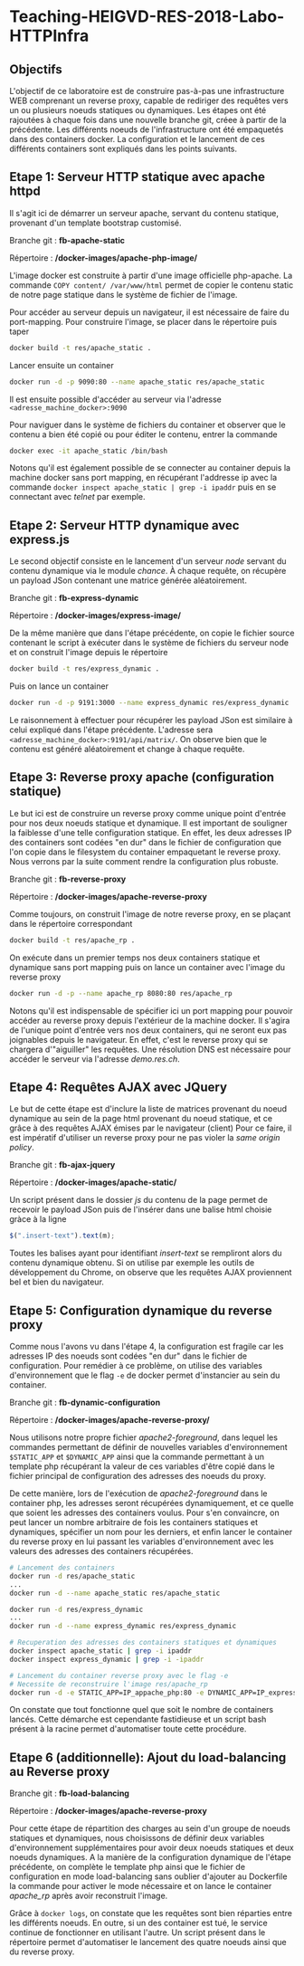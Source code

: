 # Teaching-HEIGVD-RES-2018-Labo-HTTPInfra

## Objectifs

L'objectif de ce laboratoire est de construire pas-à-pas une infrastructure WEB comprenant un reverse proxy, capable de rediriger des requêtes vers un ou plusieurs noeuds statiques ou dynamiques. Les étapes ont été rajoutées à chaque fois dans une nouvelle branche git, créee à partir de la précédente. Les différents noeuds de l'infrastructure ont été empaquetés dans des containers docker. La configuration et le lancement de ces différents containers sont expliqués dans les points suivants.

## Etape 1: Serveur HTTP statique avec apache httpd

Il s'agit ici de démarrer un serveur apache, servant du contenu statique, provenant d'un template bootstrap customisé.

Branche git : **fb-apache-static**

Répertoire : **/docker-images/apache-php-image/**

L'image docker est construite à partir d'une image officielle php-apache. La commande ```COPY content/ /var/www/html``` permet de copier le contenu static de notre page statique dans le système de fichier de l'image.

Pour accéder au serveur depuis un navigateur, il est nécessaire de faire du port-mapping. Pour construire l'image, se placer dans le répertoire puis taper

```bash
docker build -t res/apache_static .
```

Lancer ensuite un container

```bash
docker run -d -p 9090:80 --name apache_static res/apache_static
```

Il est ensuite possible d'accéder au serveur via l'adresse `<adresse_machine_docker>:9090`

Pour naviguer dans le système de fichiers du container et observer que le contenu a bien été copié ou pour éditer le contenu, entrer la commande

```bash
docker exec -it apache_static /bin/bash
```
Notons qu'il est également possible de se connecter au container depuis la machine docker sans port mapping, en récupérant l'addresse ip avec la commande `docker inspect apache_static | grep -i ipaddr` puis en se connectant avec *telnet* par exemple.

## Etape 2: Serveur HTTP dynamique avec express.js

Le second objectif consiste en le lancement d'un serveur *node* servant du contenu dynamique via le module *chance*. À chaque requête, on récupère un payload JSon contenant une matrice générée aléatoirement.

Branche git : **fb-express-dynamic**

Répertoire : **/docker-images/express-image/**

De la même manière que dans l'étape précédente, on copie le fichier source contenant le script à exécuter dans le système de fichiers du serveur node et on construit l'image depuis le répertoire

```bash
docker build -t res/express_dynamic .
```

Puis on lance un container

```bash
docker run -d -p 9191:3000 --name express_dynamic res/express_dynamic
```

Le raisonnement à effectuer pour récupérer les payload JSon est similaire à celui expliqué dans l'étape précédente. L'adresse sera `<adresse_machine_docker>:9191/api/matrix/`. On observe bien que le contenu est généré aléatoirement et change à chaque requête.

## Etape 3: Reverse proxy apache (configuration statique)

Le but ici est de construire un reverse proxy comme unique point d'entrée pour nos deux noeuds statique et dynamique. Il est important de souligner la faiblesse d'une telle configuration statique. En effet, les deux adresses IP des containers sont codées "en dur" dans le fichier de configuration que l'on copie dans le filesystem du container empaquetant le reverse proxy. Nous verrons par la suite comment rendre la configuration plus robuste.

Branche git : **fb-reverse-proxy**

Répertoire : **/docker-images/apache-reverse-proxy**

Comme toujours, on construit l'image de notre reverse proxy, en se plaçant dans le répertoire correspondant

```bash
docker build -t res/apache_rp .
```

On exécute dans un premier temps nos deux containers statique et dynamique sans port mapping puis on lance un container avec l'image du reverse proxy

```bash
docker run -d -p --name apache_rp 8080:80 res/apache_rp
```

Notons qu'il est indispensable de spécifier ici un port mapping pour pouvoir accéder au reverse proxy depuis l'extérieur de la machine docker. Il s'agira de l'unique point d'entrée vers nos deux containers, qui ne seront eux pas joignables depuis le navigateur. En effet, c'est le reverse proxy qui se chargera d'"aiguiller" les requêtes. Une résolution DNS est nécessaire pour accéder le serveur via l'adresse *demo.res.ch*.

## Etape 4: Requêtes AJAX avec JQuery

Le but de cette étape est d'inclure la liste de matrices provenant du noeud dynamique au sein de la page html provenant du noeud statique, et ce grâce à des requêtes AJAX émises par le navigateur (client) Pour ce faire, il est impératif d'utiliser un reverse proxy pour ne pas violer la *same origin policy*.

Branche git : **fb-ajax-jquery**

Répertoire : **/docker-images/apache-static/**

Un script présent dans le dossier *js* du contenu de la page permet de recevoir le payload JSon puis de l'insérer dans une balise html choisie gràce à la ligne

```js
$(".insert-text").text(m);
```

Toutes les balises ayant pour identifiant *insert-text* se rempliront alors du contenu dynamique obtenu. Si on utilise par exemple les outils de développement du Chrome, on observe que les requêtes AJAX proviennent bel et bien du navigateur.

## Etape 5: Configuration dynamique du reverse proxy

Comme nous l'avons vu dans l'étape 4, la configuration est fragile car les adresses IP des noeuds sont codées "en dur" dans le fichier de configuration. Pour remédier à ce problème, on utilise des variables d'environnement que le flag `-e` de docker permet d'instancier au sein du container.

Branche git : **fb-dynamic-configuration**

Répertoire : **/docker-images/apache-reverse-proxy/**

Nous utilisons notre propre fichier *apache2-foreground*, dans lequel les commandes permettant de définir de nouvelles variables d'environnement `$STATIC_APP` et `$DYNAMIC_APP` ainsi que la commande permettant à un template php récupérant la valeur de ces variables d'être copié dans le fichier principal de configuration des adresses des noeuds du proxy.

De cette manière, lors de l'exécution de *apache2-foreground* dans le container php, les adresses seront récupérées dynamiquement, et ce quelle que soient les adresses des containers voulus. Pour s'en convaincre, on peut lancer un nombre arbitraire de fois les containers statiques et dynamiques, spécifier un nom pour les derniers, et enfin lancer le container du reverse proxy en lui passant les variables d'environnement avec les valeurs des adresses des containers récupérées.

```bash
# Lancement des containers
docker run -d res/apache_static
...
docker run -d --name apache_static res/apache_static

docker run -d res/express_dynamic
...
docker run -d --name express_dynamic res/express_dynamic

# Recuperation des adresses des containers statiques et dynamiques
docker inspect apache_static | grep -i ipaddr
docker inspect express_dynamic | grep -i -ipaddr

# Lancement du container reverse proxy avec le flag -e
# Necessite de reconstruire l'image res/apache_rp
docker run -d -e STATIC_APP=IP_appache_php:80 -e DYNAMIC_APP=IP_express_dynamic:3000 -–name apache_rp -p 8080:80 res/apache_rp
```

On constate que tout fonctionne quel que soit le nombre de containers lancés. Cette démarche est cependante fastidieuse et un script bash présent à la racine permet d'automatiser toute cette procédure.

## Etape 6 (additionnelle): Ajout du load-balancing au Reverse proxy

Branche git : **fb-load-balancing**

Répertoire : **/docker-images/apache-reverse-proxy**

Pour cette étape de répartition des charges au sein d'un groupe de noeuds statiques et dynamiques, nous choisissons de définir deux variables d'environnement supplémentaires pour avoir deux noeuds statiques et deux noeuds dynamiques. A la manière de la configuration dynamique de l'étape précédente, on complète le template php ainsi que le fichier de configuration en mode load-balancing sans oublier d'ajouter au Dockerfile la commande pour activer le mode nécessaire et on lance le container *apache_rp* après avoir reconstruit l'image.

Grâce à `docker logs`, on constate que les requêtes sont bien réparties entre les différents noeuds. En outre, si un des container est tué, le service continue de fonctionner en utilisant l'autre. Un script présent dans le répertoire permet d'automatiser le lancement des quatre noeuds ainsi que du reverse proxy.
